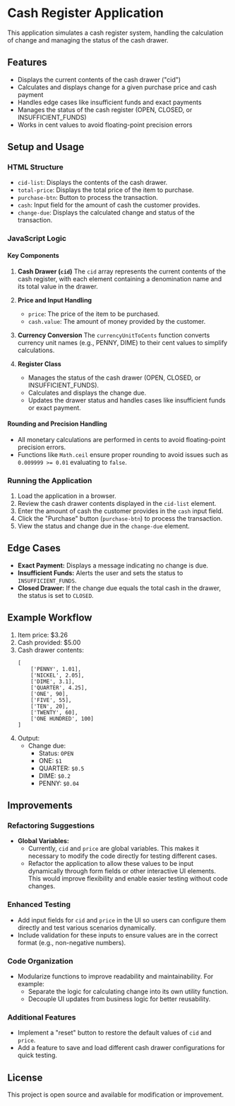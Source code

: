 # Cash Register Application

This application simulates a cash register system, handling the calculation of change and managing the status of the cash drawer.

## Features
- Displays the current contents of the cash drawer ("cid")
- Calculates and displays change for a given purchase price and cash payment
- Handles edge cases like insufficient funds and exact payments
- Manages the status of the cash register (OPEN, CLOSED, or INSUFFICIENT_FUNDS)
- Works in cent values to avoid floating-point precision errors

## Setup and Usage

### HTML Structure
- `cid-list`: Displays the contents of the cash drawer.
- `total-price`: Displays the total price of the item to purchase.
- `purchase-btn`: Button to process the transaction.
- `cash`: Input field for the amount of cash the customer provides.
- `change-due`: Displays the calculated change and status of the transaction.

### JavaScript Logic

#### Key Components

1. **Cash Drawer (`cid`)**
   The `cid` array represents the current contents of the cash register, with each element containing a denomination name and its total value in the drawer.

2. **Price and Input Handling**
   - `price`: The price of the item to be purchased.
   - `cash.value`: The amount of money provided by the customer.

3. **Currency Conversion**
   The `currencyUnitToCents` function converts currency unit names (e.g., PENNY, DIME) to their cent values to simplify calculations.

4. **Register Class**
   - Manages the status of the cash drawer (OPEN, CLOSED, or INSUFFICIENT_FUNDS).
   - Calculates and displays the change due.
   - Updates the drawer status and handles cases like insufficient funds or exact payment.

#### Rounding and Precision Handling
- All monetary calculations are performed in cents to avoid floating-point precision errors.
- Functions like `Math.ceil` ensure proper rounding to avoid issues such as `0.009999 >= 0.01` evaluating to `false`.

### Running the Application
1. Load the application in a browser.
2. Review the cash drawer contents displayed in the `cid-list` element.
3. Enter the amount of cash the customer provides in the `cash` input field.
4. Click the "Purchase" button (`purchase-btn`) to process the transaction.
5. View the status and change due in the `change-due` element.

## Edge Cases
- **Exact Payment:** Displays a message indicating no change is due.
- **Insufficient Funds:** Alerts the user and sets the status to `INSUFFICIENT_FUNDS`.
- **Closed Drawer:** If the change due equals the total cash in the drawer, the status is set to `CLOSED`.

## Example Workflow
1. Item price: $3.26
2. Cash provided: $5.00
3. Cash drawer contents:
   ```
   [
       ['PENNY', 1.01],
       ['NICKEL', 2.05],
       ['DIME', 3.1],
       ['QUARTER', 4.25],
       ['ONE', 90],
       ['FIVE', 55],
       ['TEN', 20],
       ['TWENTY', 60],
       ['ONE HUNDRED', 100]
   ]
   ```
4. Output:
   - Change due:
     - Status: `OPEN`
     - ONE: `$1`
     - QUARTER: `$0.5`
     - DIME: `$0.2`
     - PENNY: `$0.04`

## Improvements

### Refactoring Suggestions
- **Global Variables:**
  - Currently, `cid` and `price` are global variables. This makes it necessary to modify the code directly for testing different cases.
  - Refactor the application to allow these values to be input dynamically through form fields or other interactive UI elements. This would improve flexibility and enable easier testing without code changes.

### Enhanced Testing
- Add input fields for `cid` and `price` in the UI so users can configure them directly and test various scenarios dynamically.
- Include validation for these inputs to ensure values are in the correct format (e.g., non-negative numbers).

### Code Organization
- Modularize functions to improve readability and maintainability. For example:
  - Separate the logic for calculating change into its own utility function.
  - Decouple UI updates from business logic for better reusability.

### Additional Features
- Implement a "reset" button to restore the default values of `cid` and `price`.
- Add a feature to save and load different cash drawer configurations for quick testing.

## License
This project is open source and available for modification or improvement.

